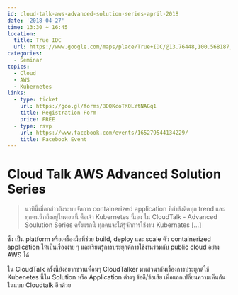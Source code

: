 ```yaml
---
id: cloud-talk-aws-advanced-solution-series-april-2018
date: '2018-04-27'
time: 13:30 ~ 16:45
location:
  title: True IDC
  url: https://www.google.com/maps/place/True+IDC/@13.76448,100.568187,15z/data=!4m2!3m1!1s0x0:0xb6d271169990395b?sa=X&ved=0ahUKEwiszcG_q7_aAhVFsI8KHTWRAcYQ_BIIhgEwEQ
categories:
  - Seminar
topics:
  - Cloud
  - AWS
  - Kubernetes
links:
  - type: ticket
    url: https://goo.gl/forms/BDQKcoTK0LYtNAGq1
    title: Registration Form
    price: FREE
  - type: rsvp
    url: https://www.facebook.com/events/165279544134229/
    title: Facebook Event
---
```


# Cloud Talk AWS Advanced Solution Series

> นาทีนี้เมื่อกล่าวถึงระบบจัดการ containerized application ที่กำลังติดทุก trend และทุกคนนึกถึงอยู่ในตอนนี้ คือเจ้า Kubernetes นี่เอง ใน​ CloudTalk - Advanced Soulution Series ครั้งแรกนี้ ทุกคนจะได้รู้จักการใช้งาน Kubernates […]

ซึ่ง เป็น platform หรือเครื่องมือที่ช่วย build, deploy และ scale ตัว containerized application ให้เป็นเรื่องง่าย ๆ และเรียนรู้การประยุกต์การใช้งานร่วมกับ public cloud อย่าง AWS ได้

ใน CloudTalk ครั้งนี้ยังอยากชวนเพื่อนๆ CloudTalker มาเสวนากันเรื่องการประยุกต์ใช้ Kubenetes นี้ใน Solution หรือ Application ต่างๆ ข้อดี/ข้อเสีย เพื่อแลกเปลี่ยนความเห็นกันในแบบ Cloudtalk อีกด้วย
